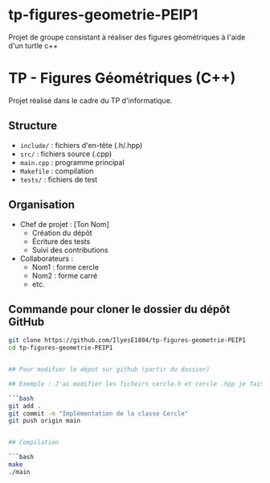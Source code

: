 # tp-figures-geometrie-PEIP1
Projet de groupe consistant à réaliser des figures géométriques à l'aide d'un turtle c++

# TP - Figures Géométriques (C++)

Projet réalisé dans le cadre du TP d'informatique.

## Structure

- `include/` : fichiers d'en-tête (.h/.hpp)
- `src/` : fichiers source (.cpp)
- `main.cpp` : programme principal
- `Makefile` : compilation
- `tests/` : fichiers de test

## Organisation

- Chef de projet : [Ton Nom]
  - Création du dépôt
  - Écriture des tests
  - Suivi des contributions
- Collaborateurs :
  - Nom1 : forme cercle
  - Nom2 : forme carré
  - etc.

## Commande pour cloner le dossier du dépôt GitHub

```bash
git clone https://github.com/IlyesE1804/tp-figures-geometrie-PEIP1
cd tp-figures-geometrie-PEIP1


## Pour modifier le dépot sur github (partir du dossier)

## Exemple : J'ai modifier les ficheirs cercle.h et cercle .hpp je fais :

```bash
git add .
git commit -m "Implémentation de la classe Cercle"
git push origin main


## Compilation

```bash
make
./main
